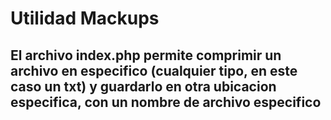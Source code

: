 # Utilidad Mackups

## El archivo index.php permite comprimir un archivo en especifico (cualquier tipo, en este caso un txt) y guardarlo en otra ubicacion especifica, con un nombre de archivo especifico

